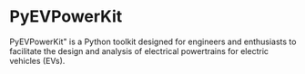 # PyEVPowerKit
PyEVPowerKit" is a Python toolkit designed for engineers and enthusiasts to facilitate the design and analysis of electrical powertrains for electric vehicles (EVs).
